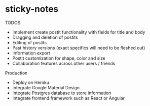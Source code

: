 # sticky-notes

TODOS:
- Implement create postit functionality with fields for title and body
- Dragging and deletion of postits
- Editing of postits
- Past history versions (exact specifics will need to be fleshed out)
- Information export
- Postit customization for shape, color and size
- Collaboration features across other users / friends

Production
- Deploy on Heroku
- Integrate Google Material Design
- Integrate Postgres database to store information
- Integrate frontend framework such as React or Angular
